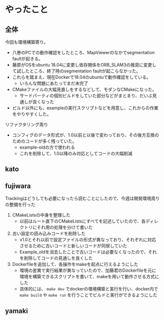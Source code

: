 # やったこと

## 全体

今回も環境構築寄り。

- 八巻のPCでの動作確認をしたところ、MapViewerのなかでsegmentation faultが起きる。
- 藤原がOSをubuntu 18.04に変更し依存関係をORB_SLAM3の推奨に変更して試したところ、終了時のsegmentation faultが起こらなかった。
- これらを踏まえ、現在Dockerで18.04のubuntuで動作確認をしている。
  - いろんな問題にあたってまだ未完了
- CMakeファイルの大幅見直しをするなどして、モダンなCMakeになった。
  - サードパーティの個別ビルドをしていた部分などがまとまり、だいぶ見通しが良くなった
- ビルド以外にも、exampleの実行スクリプトなどを用意し、これからの作業をやりやすくした。

リファクタリング周り

- コンフィグのデータ形式が、1.0以前と以後で変わっており、その後方互換のためのコードが多く残っていた。
  - example-oldの方で使われる
  - これを削除して、1.0以降のみ対応としてコードの大幅削減

## kato

## fujiwara

Trackingはどうしても必要になったら読むことにしたので、今週は開発環境周りの整備を行った

1. CMakeListsの中身を整理した
   - 以前はルート直下のCMakeListsにすべてを記述していたので、各ディレクトリにそれ用の処理を分けて書いた
2. 古い設定の読み込みコードを削除した
   - v1.0とそれ以前で設定ファイルの形式が異なっており、それぞれに対応させるために古いコードと新しいコードが同居していた
   - Example_oldを消去したことで古いコードは必要なくなったので、それを削除してコードの見通しを良くした
3. Dockerfileを追加して、各操作をmakeを起点に行えるようにした
   - 環境の差異で実行結果が異なっていたので、加藤君のDockerfileを元に環境を構築できるスクリプトを書いて、makeを用いて動作させる方式にした
   - 具体的には、 `make dev` でdockerの環境構築と実行を行い、docker内で `make build` や `make run` を行うことでビルドと実行ができるようにした

## yamaki
